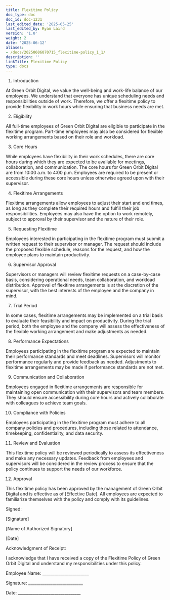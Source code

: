 ```yaml
---
title: Flexitime Policy
doc_type: doc
doc_id: doc-1231
last_edited_date: '2025-05-25'
last_edited_by: Ryan Laird
version: '1.0'
weight: 2
date: '2025-06-12'
aliases:
- /docs/20250606070715_flexitime-policy_1_1/
description: ''
linkTitle: Flexitime Policy
type: docs
---
```


1. Introduction

At Green Orbit Digital, we value the well-being and work-life balance of our employees. We understand that everyone has unique scheduling needs and responsibilities outside of work. Therefore, we offer a flexitime policy to provide flexibility in work hours while ensuring that business needs are met.

2. Eligibility

All full-time employees of Green Orbit Digital are eligible to participate in the flexitime program. Part-time employees may also be considered for flexible working arrangements based on their role and workload.

3. Core Hours

While employees have flexibility in their work schedules, there are core hours during which they are expected to be available for meetings, collaboration, and communication. The core hours for Green Orbit Digital are from 10:00 a.m. to 4:00 p.m. Employees are required to be present or accessible during these core hours unless otherwise agreed upon with their supervisor.

4. Flexitime Arrangements

Flexitime arrangements allow employees to adjust their start and end times, as long as they complete their required hours and fulfill their job responsibilities. Employees may also have the option to work remotely, subject to approval by their supervisor and the nature of their role.

5. Requesting Flexitime

Employees interested in participating in the flexitime program must submit a written request to their supervisor or manager. The request should include the proposed flexible schedule, reasons for the request, and how the employee plans to maintain productivity.

6. Supervisor Approval

Supervisors or managers will review flexitime requests on a case-by-case basis, considering operational needs, team collaboration, and workload distribution. Approval of flexitime arrangements is at the discretion of the supervisor, with the best interests of the employee and the company in mind.

7. Trial Period

In some cases, flexitime arrangements may be implemented on a trial basis to evaluate their feasibility and impact on productivity. During the trial period, both the employee and the company will assess the effectiveness of the flexible working arrangement and make adjustments as needed.

8. Performance Expectations

Employees participating in the flexitime program are expected to maintain their performance standards and meet deadlines. Supervisors will monitor performance regularly and provide feedback as needed. Adjustments to flexitime arrangements may be made if performance standards are not met.

9. Communication and Collaboration

Employees engaged in flexitime arrangements are responsible for maintaining open communication with their supervisors and team members. They should ensure accessibility during core hours and actively collaborate with colleagues to achieve team goals.

10. Compliance with Policies

Employees participating in the flexitime program must adhere to all company policies and procedures, including those related to attendance, timekeeping, confidentiality, and data security.

11. Review and Evaluation

This flexitime policy will be reviewed periodically to assess its effectiveness and make any necessary updates. Feedback from employees and supervisors will be considered in the review process to ensure that the policy continues to support the needs of our workforce.

12. Approval

This flexitime policy has been approved by the management of Green Orbit Digital and is effective as of [Effective Date]. All employees are expected to familiarize themselves with the policy and comply with its guidelines.

Signed:

[Signature]

[Name of Authorized Signatory]

[Date]

Acknowledgment of Receipt:

I acknowledge that I have received a copy of the Flexitime Policy of Green Orbit Digital and understand my responsibilities under this policy.

Employee Name: _______________________

Signature: ___________________________

Date: _______________________________
